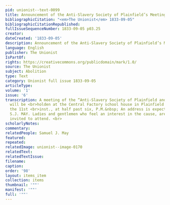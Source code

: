 ```yaml
---
pid: unionist--text-0099
title: Announcement of the Anti-Slavery Society of Plainfield’s Meeting
bibliographicCitation: "<em>The Unionist</em> 1833-09-05"
bibliographicCitationRepublished: 
fullIssueSequenceNumber: 1833-09-05 p03.25
creator: 
dateCreated: '1833-09-05'
description: Announcement of the Anti-Slavery Society of Plainfield’s Meeting
language: English
publisher: The Unionist
IsPartOf: 
rights: https://creativecommons.org/publicdomain/mark/1.0/
source: The Unionist
subject: Abolition
type: Text
category: Unionist full issue 1833-09-05
articleType: 
volume: '1'
issue: '6'
transcription: A meeting of the “Anti-Slavery Society of Plainfield and its vicinity,”
  will be <br>holden at the Central Factory school house in Plainfield on WEDNESDAY
  the 11st <br>inst., at half past six, P.M.&nbsp; An address is expected from <br>Rev.
  S.J. MAY. Ladies and gentlemen who feel an interest in the cause, are <br>respectfully
  invited to attend. <br>
scholarlyNotes: 
commentary: 
relatedPeople: Samuel J. May
featured: 
repeated: 
relatedImage: unionist--image-0170
relatedText: 
relatedTextIssue: 
filename: 
caption: 
order: '98'
layout: items_item
collection: items
thumbnail: '""'
manifest: '""'
full: '""'
---
```

